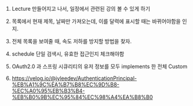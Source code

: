 1. Lecture 만들어지고 나서, 일정에서 관련된 강의 볼 수 있게 하기
2. 목록에서 현재 제목, 날짜만 가져오는데, 이를 달력에 표시할 때는 바뀌어야함을 인지.
3. 전체 목록을 보여줄 때, 속도 저하를 방지할 방법을 찾자.

4. schedule 단일 검색시, 유효한 접근인지 체크해야함
5. OAuth2.0 과 스프링 시큐리티의 유저 정보를 모두 implements 한 전체 Custom
6. https://velog.io/@jyleedev/AuthenticationPrincipal-%EB%A1%9C%EA%B7%B8%EC%9D%B8-%EC%A0%95%EB%B3%B4-%EB%B0%9B%EC%95%84%EC%98%A4%EA%B8%B0
